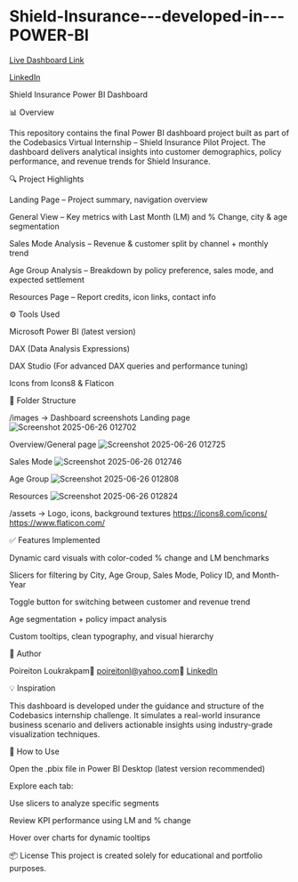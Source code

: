 # Shield-Insurance---developed-in---POWER-BI

[Live Dashboard Link](https://app.powerbi.com/view?r=eyJrIjoiYmM0ODdhMDQtZDgwNy00MjI3LWIxMDQtNDAxZDI4YTZjYzM3IiwidCI6ImM2ZTU0OWIzLTVmNDUtNDAzMi1hYWU5LWQ0MjQ0ZGM1YjJjNCJ9)

[LinkedIn](https://www.linkedin.com/in/poireiton-loukrakpam-23a666141/)

Shield Insurance Power BI Dashboard

📊 Overview

This repository contains the final Power BI dashboard project built as part of the Codebasics Virtual Internship – Shield Insurance Pilot Project. The dashboard delivers analytical insights into customer demographics, policy performance, and revenue trends for Shield Insurance.

🔍 Project Highlights

Landing Page – Project summary, navigation overview

General View – Key metrics with Last Month (LM) and % Change, city & age segmentation

Sales Mode Analysis – Revenue & customer split by channel + monthly trend

Age Group Analysis – Breakdown by policy preference, sales mode, and expected settlement

Resources Page – Report credits, icon links, contact info

⚙️ Tools Used

Microsoft Power BI (latest version)

DAX (Data Analysis Expressions)

DAX Studio (For advanced DAX queries and performance tuning)

Icons from Icons8 & Flaticon

📁 Folder Structure

/images → Dashboard screenshots
Landing page
![Screenshot 2025-06-26 012702](https://github.com/user-attachments/assets/4f91d651-8c91-430a-a9c7-3fed7e35b242)

Overview/General page
![Screenshot 2025-06-26 012725](https://github.com/user-attachments/assets/43da57f2-4a1f-4eda-8dcd-21f09c9656a9)

Sales Mode
![Screenshot 2025-06-26 012746](https://github.com/user-attachments/assets/a0014b6a-d5e1-41b8-aad4-e54208d3c49d)

Age Group
![Screenshot 2025-06-26 012808](https://github.com/user-attachments/assets/e27f61cb-78a3-4ba2-9ce4-9a96f072b682)

Resources
![Screenshot 2025-06-26 012824](https://github.com/user-attachments/assets/2638350a-0435-49f4-b01e-d1d0a6750937)

/assets → Logo, icons, background textures
https://icons8.com/icons/
https://www.flaticon.com/

✅ Features Implemented

Dynamic card visuals with color-coded % change and LM benchmarks

Slicers for filtering by City, Age Group, Sales Mode, Policy ID, and Month-Year

Toggle button for switching between customer and revenue trend

Age segmentation + policy impact analysis

Custom tooltips, clean typography, and visual hierarchy

👤 Author

Poireiton Loukrakpam📧 poireitonl@yahoo.com🔗 [LinkedIn](https://www.linkedin.com/in/poireiton-loukrakpam-23a666141/)

💡 Inspiration

This dashboard is developed under the guidance and structure of the Codebasics internship challenge. It simulates a real-world insurance business scenario and delivers actionable insights using industry-grade visualization techniques.

📌 How to Use

Open the .pbix file in Power BI Desktop (latest version recommended)

Explore each tab:

Use slicers to analyze specific segments

Review KPI performance using LM and % change

Hover over charts for dynamic tooltips

📦 License
This project is created solely for educational and portfolio purposes.


